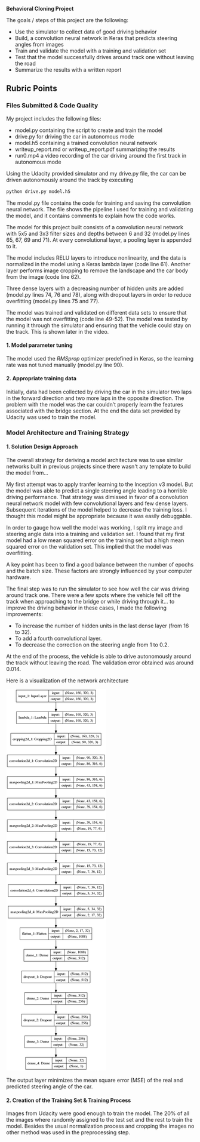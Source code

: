 **Behavioral Cloning Project**

The goals / steps of this project are the following:
* Use the simulator to collect data of good driving behavior
* Build, a convolution neural network in Keras that predicts steering angles from images
* Train and validate the model with a training and validation set
* Test that the model successfully drives around track one without leaving the road
* Summarize the results with a written report


[//]: # (Image References)

[image1]: ./model.png "Model Visualization"
[image2]: ./examples/placeholder.png "Grayscaling"
[image3]: ./examples/placeholder_small.png "Recovery Image"
[image4]: ./examples/placeholder_small.png "Recovery Image"
[image5]: ./examples/placeholder_small.png "Recovery Image"
[image6]: ./examples/placeholder_small.png "Normal Image"
[image7]: ./examples/placeholder_small.png "Flipped Image"

## Rubric Points

### Files Submitted & Code Quality

My project includes the following files:
* model.py containing the script to create and train the model
* drive.py for driving the car in autonomous mode
* model.h5 containing a trained convolution neural network 
* writeup_report.md or writeup_report.pdf summarizing the results
* run0.mp4 a video recording of the car driving around the first track in autonomous mode

Using the Udacity provided simulator and my drive.py file, the car can be driven autonomously around the track by executing 
```sh
python drive.py model.h5
```

The model.py file contains the code for training and saving the convolution neural network. The file shows the pipeline I used for training and validating the model, and it contains comments to explain how the code works.

The model for this project built consists of a convolution neural network with 5x5 and 3x3 filter sizes and depths between 6 and 32 (model.py lines 65, 67, 69 and 71). At every convolutional layer, a pooling layer is appended to it. 

The model includes RELU layers to introduce nonlinearity, and the data is normalized in the model using a Keras lambda layer (code line 61). Another layer performs image cropping to remove the landscape and the car body from the image (code line 62).

Three dense layers with a decreasing number of hidden units are added (model.py lines 74, 76 and 78), along with dropout layers in order to reduce overfitting (model.py lines 75 and 77). 

The model was trained and validated on different data sets to ensure that the model was not overfitting (code line 49-52). The model was tested by running it through the simulator and ensuring that the vehicle could stay on the track. This is shown later in the video.

#### 1. Model parameter tuning

The model used the *RMSprop* optimizer predefined in Keras, so the learning rate was not tuned manually (model.py line 90).

#### 2. Appropriate training data

Initially, data had been collected by driving the car in the simulator two laps in the forward direction and two more laps in the opposite direction. The problem with the model was the car couldn’t properly learn the features associated with the bridge section. At the end the data set provided by Udacity was used to train the model.

### Model Architecture and Training Strategy

#### 1. Solution Design Approach

The overall strategy for deriving a model architecture was to use similar networks built in previous projects since there wasn't any template to build the model from...

My first attempt was to apply tranfer learning to the Inception v3 model. But the model was able to predict a single steering angle leading to a horrible driving performance. That strategy was dimissed in favor of a convolution neural network model with few convolutional layers and few dense layers. Subsequent iterations of the model helped to decrease the training loss. I thought this model might be appropriate because it was easily debuggable.

In order to gauge how well the model was working, I split my image and steering angle data into a training and validation set. I found that my first model had a low mean squared error on the training set but a high mean squared error on the validation set. This implied that the model was overfitting. 

A key point has been to find a good balance between the number of epochs and the batch size. These factors are strongly influenced by your computer hardware.

The final step was to run the simulator to see how well the car was driving around track one. There were a few spots where the vehicle fell off the track when approaching to the bridge or while driving through it... to improve the driving behavior in these cases, I made the following improvements:

* To increase the number of hidden units in the last dense layer (from 16 to 32).
* To add a fourth convolutional layer.
* To decrease the correction on the steering angle from 1 to 0.2.

At the end of the process, the vehicle is able to drive autonomously around the track without leaving the road. The validation error obtained was around 0.014.

Here is a visualization of the network architecture 

<!--| Layer         		|     Description	        					| 
|:---------------------:|:---------------------------------------------:| 
| Input         		| 160x320x3 RGB image   							| 
| Lambda            |                   |
| Cropping          | outputs 90x320x3  |
| Convolution 5x5     	| 1x1 stride, valid padding, outputs 88x318x6 	|
| RELU					|												|
| Max pooling	      	| 2x2 stride,  outputs 44x159x6 				|
| Convolution 5x5     	| 1x1 stride, valid padding, outputs 42x157x6 	|
| RELU					|												|
| Max pooling	      	| 2x2 stride,  outputs 20x77x6 				|
| Convolution 5x5     	| 1x1 stride, valid padding, outputs 18x75x6 	|
| RELU					|												|
| Max pooling	      	| 2x2 stride,  outputs 8x36x6 				|
| Convolution 3x3     	| 1x1 stride, valid padding, outputs 8x36x12 	|
| RELU					|												|
| Max pooling	      	| 2x2 stride,  outputs 3x7x12 				|
| Flatten  |  outputs 612      |
| Dense		| inputs 612, outputs 512    						|
| RELU					|												|
| Dropout					|												|
| Dense	| inputs 512, outputs 256    						|
| RELU					|												|
| Dropout					|												|
| Dense		| inputs 256, outputs 32   						|
| Dense 	| inputs 32, outputs 1   						| -->

![alt text][image1]

The output layer minimizes the mean square error (MSE) of the  real and predicted steering angle of the car.

#### 2. Creation of the Training Set & Training Process

Images from Udacity were good enough to train the model. The 20% of all the images where randomly assigned to the test set and the rest to train the model. Besides the usual normalization process and cropping the images no other method was used in the preprocessing step.
